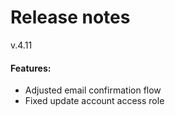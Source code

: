 # Release notes
v.4.11
#### Features:
* Adjusted email confirmation flow  
* Fixed update account access role

